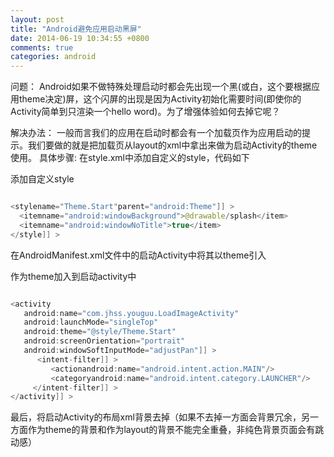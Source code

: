 ```yaml
---
layout: post
title: "Android避免应用启动黑屏"
date: 2014-06-19 10:34:55 +0800
comments: true
categories: android
---
```

问题：
Android如果不做特殊处理启动时都会先出现一个黑(或白，这个要根据应用theme决定)屏，这个闪屏的出现是因为Activity初始化需要时间(即使你的Activity简单到只渲染一个hello word)。为了增强体验如何去掉它呢？
<!--more-->
解决办法：
一般而言我们的应用在启动时都会有一个加载页作为应用启动的提示。我们要做的就是把加载页从layout的xml中拿出来做为启动Activity的theme使用。
具体步骤:
在style.xml中添加自定义的style，代码如下

添加自定义style

```java

<stylename="Theme.Start"parent="android:Theme"]] > 
  <itemname="android:windowBackground">@drawable/splash</item> 
  <itemname="android:windowNoTitle">true</item> 
</style]] > 
```

在AndroidManifest.xml文件中的启动Activity中将其以theme引入

作为theme加入到启动activity中


```java

<activity
   android:name="com.jhss.youguu.LoadImageActivity"
   android:launchMode="singleTop"
   android:theme="@style/Theme.Start"
   android:screenOrientation="portrait"
   android:windowSoftInputMode="adjustPan"]] > 
      <intent-filter]] > 
         <actionandroid:name="android.intent.action.MAIN"/>
         <categoryandroid:name="android.intent.category.LAUNCHER"/>
     </intent-filter]] > 
</activity]] >
``` 

最后，将启动Activity的布局xml背景去掉（如果不去掉一方面会背景冗余，另一方面作为theme的背景和作为layout的背景不能完全重叠，非纯色背景页面会有跳动感）
